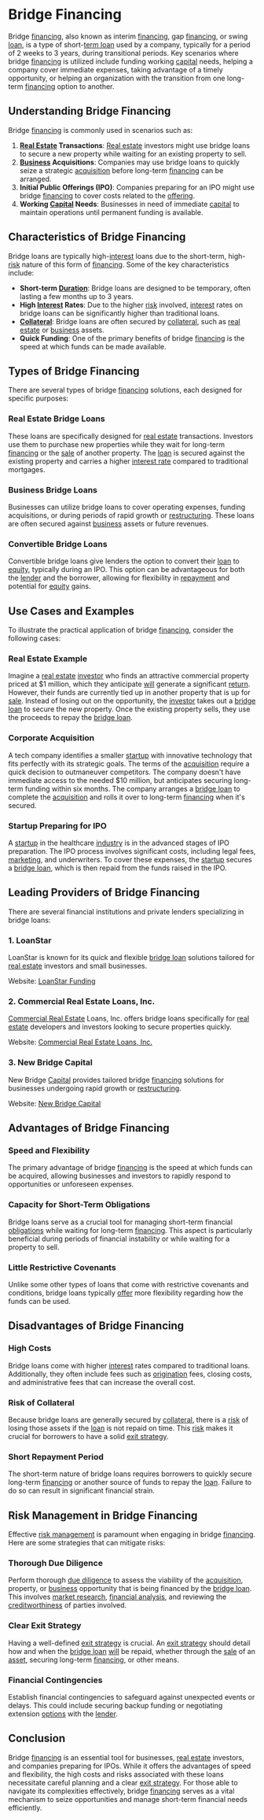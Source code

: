 # Bridge Financing

Bridge [financing](../f/financing.md), also known as interim [financing](../f/financing.md), gap [financing](../f/financing.md), or swing [loan](../l/loan.md), is a type of short-[term loan](../t/term_loan.md) used by a company, typically for a period of 2 weeks to 3 years, during transitional periods. Key scenarios where bridge [financing](../f/financing.md) is utilized include funding working [capital](../c/capital.md) needs, helping a company cover immediate expenses, taking advantage of a timely opportunity, or helping an organization with the transition from one long-term [financing](../f/financing.md) option to another.

## Understanding Bridge Financing

Bridge [financing](../f/financing.md) is commonly used in scenarios such as:

1. **[Real Estate](../r/real_estate.md) Transactions**: [Real estate](../r/real_estate.md) investors might use bridge loans to secure a new property while waiting for an existing property to sell.
2. **[Business](../b/business.md) Acquisitions**: Companies may use bridge loans to quickly seize a strategic [acquisition](../a/acquisition.md) before long-term [financing](../f/financing.md) can be arranged.
3. **Initial Public Offerings (IPO)**: Companies preparing for an IPO might use bridge [financing](../f/financing.md) to cover costs related to the [offering](../o/offering.md).
4. **Working [Capital](../c/capital.md) Needs**: Businesses in need of immediate [capital](../c/capital.md) to maintain operations until permanent funding is available.

## Characteristics of Bridge Financing

Bridge loans are typically high-[interest](../i/interest.md) loans due to the short-term, high-[risk](../r/risk.md) nature of this form of [financing](../f/financing.md). Some of the key characteristics include:

- **Short-term [Duration](../d/duration.md)**: Bridge loans are designed to be temporary, often lasting a few months up to 3 years.
- **High [Interest](../i/interest.md) Rates**: Due to the higher [risk](../r/risk.md) involved, [interest](../i/interest.md) rates on bridge loans can be significantly higher than traditional loans.
- **[Collateral](../c/collateral.md)**: Bridge loans are often secured by [collateral](../c/collateral.md), such as [real estate](../r/real_estate.md) or [business](../b/business.md) assets.
- **Quick Funding**: One of the primary benefits of bridge [financing](../f/financing.md) is the speed at which funds can be made available.

## Types of Bridge Financing

There are several types of bridge [financing](../f/financing.md) solutions, each designed for specific purposes:

### Real Estate Bridge Loans

These loans are specifically designed for [real estate](../r/real_estate.md) transactions. Investors use them to purchase new properties while they wait for long-term [financing](../f/financing.md) or the [sale](../s/sale.md) of another property. The [loan](../l/loan.md) is secured against the existing property and carries a higher [interest rate](../i/interest_rate.md) compared to traditional mortgages.

### Business Bridge Loans

Businesses can utilize bridge loans to cover operating expenses, funding acquisitions, or during periods of rapid growth or [restructuring](../r/restructuring.md). These loans are often secured against [business](../b/business.md) assets or future revenues.

### Convertible Bridge Loans

Convertible bridge loans give lenders the option to convert their [loan](../l/loan.md) to [equity](../e/equity.md), typically during an IPO. This option can be advantageous for both the [lender](../l/lender.md) and the borrower, allowing for flexibility in [repayment](../r/repayment.md) and potential for [equity](../e/equity.md) gains.

## Use Cases and Examples

To illustrate the practical application of bridge [financing](../f/financing.md), consider the following cases:

### Real Estate Example

Imagine a [real estate](../r/real_estate.md) [investor](../i/investor.md) who finds an attractive commercial property priced at $1 million, which they anticipate [will](../w/will.md) generate a significant [return](../r/return.md). However, their funds are currently tied up in another property that is up for [sale](../s/sale.md). Instead of losing out on the opportunity, the [investor](../i/investor.md) takes out a [bridge loan](../b/bridge_loan.md) to secure the new property. Once the existing property sells, they use the proceeds to repay the [bridge loan](../b/bridge_loan.md).

### Corporate Acquisition

A tech company identifies a smaller [startup](../s/startup.md) with innovative technology that fits perfectly with its strategic goals. The terms of the [acquisition](../a/acquisition.md) require a quick decision to outmaneuver competitors. The company doesn't have immediate access to the needed $10 million, but anticipates securing long-term funding within six months. The company arranges a [bridge loan](../b/bridge_loan.md) to complete the [acquisition](../a/acquisition.md) and rolls it over to long-term [financing](../f/financing.md) when it's secured.

### Startup Preparing for IPO

A [startup](../s/startup.md) in the healthcare [industry](../i/industry.md) is in the advanced stages of IPO preparation. The IPO process involves significant costs, including legal fees, [marketing](../m/marketing.md), and underwriters. To cover these expenses, the [startup](../s/startup.md) secures a [bridge loan](../b/bridge_loan.md), which is then repaid from the funds raised in the IPO. 

## Leading Providers of Bridge Financing

There are several financial institutions and private lenders specializing in bridge loans:

### 1. LoanStar

LoanStar is known for its quick and flexible [bridge loan](../b/bridge_loan.md) solutions tailored for [real estate](../r/real_estate.md) investors and small businesses.

Website: [LoanStar Funding](https://www.loanstar.com)

### 2. Commercial Real Estate Loans, Inc.

[Commercial Real Estate](../c/commercial_real_estate.md) Loans, Inc. offers bridge loans specifically for [real estate](../r/real_estate.md) developers and investors looking to secure properties quickly.

Website: [Commercial Real Estate Loans, Inc.](https://www.crelEND.com)

### 3. New Bridge Capital

New Bridge [Capital](../c/capital.md) provides tailored bridge [financing](../f/financing.md) solutions for businesses undergoing rapid growth or [restructuring](../r/restructuring.md).

Website: [New Bridge Capital](https://www.newbridgecapital.com)

## Advantages of Bridge Financing

### Speed and Flexibility

The primary advantage of bridge [financing](../f/financing.md) is the speed at which funds can be acquired, allowing businesses and investors to rapidly respond to opportunities or unforeseen expenses.

### Capacity for Short-Term Obligations

Bridge loans serve as a crucial tool for managing short-term financial [obligations](../o/obligation.md) while waiting for long-term [financing](../f/financing.md). This aspect is particularly beneficial during periods of financial instability or while waiting for a property to sell.

### Little Restrictive Covenants

Unlike some other types of loans that come with restrictive covenants and conditions, bridge loans typically [offer](../o/offer.md) more flexibility regarding how the funds can be used.

## Disadvantages of Bridge Financing

### High Costs

Bridge loans come with higher [interest](../i/interest.md) rates compared to traditional loans. Additionally, they often include fees such as [origination](../o/origination.md) fees, closing costs, and administrative fees that can increase the overall cost.

### Risk of Collateral

Because bridge loans are generally secured by [collateral](../c/collateral.md), there is a [risk](../r/risk.md) of losing those assets if the [loan](../l/loan.md) is not repaid on time. This [risk](../r/risk.md) makes it crucial for borrowers to have a solid [exit strategy](../e/exit_strategy.md).

### Short Repayment Period

The short-term nature of bridge loans requires borrowers to quickly secure long-term [financing](../f/financing.md) or another source of funds to repay the [loan](../l/loan.md). Failure to do so can result in significant financial strain.

## Risk Management in Bridge Financing 

Effective [risk management](../r/risk_management.md) is paramount when engaging in bridge [financing](../f/financing.md). Here are some strategies that can mitigate risks:

### Thorough Due Diligence

Perform thorough [due diligence](../d/due_diligence.md) to assess the viability of the [acquisition](../a/acquisition.md), property, or [business](../b/business.md) opportunity that is being financed by the [bridge loan](../b/bridge_loan.md). This involves [market research](../m/market_research.md), [financial analysis](../f/financial_analysis.md), and reviewing the [creditworthiness](../c/creditworthiness.md) of parties involved.

### Clear Exit Strategy

Having a well-defined [exit strategy](../e/exit_strategy.md) is crucial. An [exit strategy](../e/exit_strategy.md) should detail how and when the [bridge loan](../b/bridge_loan.md) [will](../w/will.md) be repaid, whether through the [sale](../s/sale.md) of an [asset](../a/asset.md), securing long-term [financing](../f/financing.md), or other means.

### Financial Contingencies

Establish financial contingencies to safeguard against unexpected events or delays. This could include securing backup funding or negotiating extension [options](../o/options.md) with the [lender](../l/lender.md).

## Conclusion

Bridge [financing](../f/financing.md) is an essential tool for businesses, [real estate](../r/real_estate.md) investors, and companies preparing for IPOs. While it offers the advantages of speed and flexibility, the high costs and risks associated with these loans necessitate careful planning and a clear [exit strategy](../e/exit_strategy.md). For those able to navigate its complexities effectively, bridge [financing](../f/financing.md) serves as a vital mechanism to seize opportunities and manage short-term financial needs efficiently.